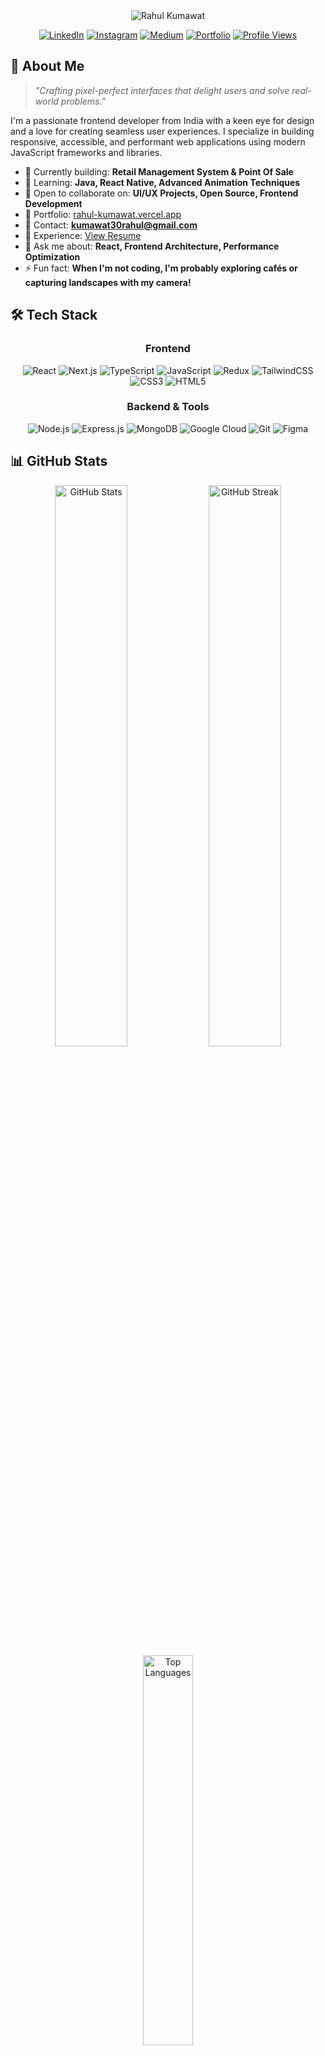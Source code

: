 <div align="center">  
<img src="https://capsule-render.vercel.app/api?type=waving&color=gradient&height=200&section=header&text=Rahul%20Kumawat&fontSize=50&fontAlignY=35&desc=Frontend%20Developer%20|%20React%20Specialist&descAlignY=55&animation=fadeIn" alt="Rahul Kumawat" />

[![LinkedIn](https://img.shields.io/badge/LinkedIn-%230077B5.svg?logo=linkedin&logoColor=white)](https://linkedin.com/in/kumawat30rahul)
[![Instagram](https://img.shields.io/badge/Instagram-%23E4405F.svg?logo=Instagram&logoColor=white)](https://instagram.com/rahulk_30)
[![Medium](https://img.shields.io/badge/Medium-%23000000.svg?logo=Medium&logoColor=white)](https://medium.com/@rahul005kumawat)
[![Portfolio](https://img.shields.io/badge/Portfolio-%23000000.svg?logo=firefox&logoColor=#FF7139)](https://rahul-kumawat.vercel.app/)
[![Profile Views](https://komarev.com/ghpvc/?username=kumawat30rahul&label=Profile%20Views&color=blueviolet&style=flat)](https://github.com/kumawat30rahul)

</div>

## 🚀 About Me

> *"Crafting pixel-perfect interfaces that delight users and solve real-world problems."*

I'm a passionate frontend developer from India with a keen eye for design and a love for creating seamless user experiences. I specialize in building responsive, accessible, and performant web applications using modern JavaScript frameworks and libraries.

- 🔭 Currently building: **Retail Management System & Point Of Sale**
- 🌱 Learning: **Java, React Native, Advanced Animation Techniques**
- 👯 Open to collaborate on: **UI/UX Projects, Open Source, Frontend Development**
- 💼 Portfolio: [rahul-kumawat.vercel.app](https://rahul-kumawat.vercel.app/)
- 📧 Contact: **kumawat30rahul@gmail.com**
- 📄 Experience: [View Resume](https://drive.google.com/file/d/1Anpm0gYts2Xs_IM1cUOdSn7BzfcaJPF-/view?usp=sharing)
- 💬 Ask me about: **React, Frontend Architecture, Performance Optimization**
- ⚡ Fun fact: **When I'm not coding, I'm probably exploring cafés or capturing landscapes with my camera!**

## 🛠️ Tech Stack

<div align="center">

### Frontend
![React](https://img.shields.io/badge/React-%2320232a.svg?style=for-the-badge&logo=react&logoColor=%2361DAFB)
![Next.js](https://img.shields.io/badge/Next.js-%23000000.svg?style=for-the-badge&logo=next.js&logoColor=white)
![TypeScript](https://img.shields.io/badge/TypeScript-%23007ACC.svg?style=for-the-badge&logo=typescript&logoColor=white)
![JavaScript](https://img.shields.io/badge/JavaScript-%23323330.svg?style=for-the-badge&logo=javascript&logoColor=%23F7DF1E)
![Redux](https://img.shields.io/badge/Redux-%23593d88.svg?style=for-the-badge&logo=redux&logoColor=white)
![TailwindCSS](https://img.shields.io/badge/TailwindCSS-%2338B2AC.svg?style=for-the-badge&logo=tailwind-css&logoColor=white)
![CSS3](https://img.shields.io/badge/CSS3-%231572B6.svg?style=for-the-badge&logo=css3&logoColor=white)
![HTML5](https://img.shields.io/badge/HTML5-%23E34F26.svg?style=for-the-badge&logo=html5&logoColor=white)

### Backend & Tools
![Node.js](https://img.shields.io/badge/Node.js-6DA55F?style=for-the-badge&logo=node.js&logoColor=white)
![Express.js](https://img.shields.io/badge/Express.js-%23404d59.svg?style=for-the-badge&logo=express&logoColor=%2361DAFB)
![MongoDB](https://img.shields.io/badge/MongoDB-%234ea94b.svg?style=for-the-badge&logo=mongodb&logoColor=white)
![Google Cloud](https://img.shields.io/badge/Google%20Cloud-%234285F4.svg?style=for-the-badge&logo=google-cloud&logoColor=white)
![Git](https://img.shields.io/badge/Git-%23F05033.svg?style=for-the-badge&logo=git&logoColor=white)
![Figma](https://img.shields.io/badge/Figma-%23F24E1E.svg?style=for-the-badge&logo=figma&logoColor=white)

</div>

## 📊 GitHub Stats

<div align="center">
  <img src="https://github-readme-stats.vercel.app/api?username=kumawat30rahul&theme=radical&hide_border=false&include_all_commits=true&count_private=true" alt="GitHub Stats" width="48%" />
  <img src="https://github-readme-streak-stats.herokuapp.com/?user=kumawat30rahul&theme=radical&hide_border=false" alt="GitHub Streak" width="48%" />
</div>

<div align="center">
  <img src="https://github-readme-stats.vercel.app/api/top-langs/?username=kumawat30rahul&theme=radical&hide_border=false&include_all_commits=true&count_private=true&layout=compact" alt="Top Languages" width="40%" />
</div>

## 🏆 GitHub Trophies
<div align="center">
  
![](https://github-profile-trophy.vercel.app/?username=kumawat30rahul&theme=radical&no-frame=false&no-bg=true&margin-w=4)

</div>

## 💻 Featured Projects

<div align="center">

[![Retail Management System](https://github-readme-stats.vercel.app/api/pin/?username=kumawat30rahul&repo=retail-management-system&theme=radical)](https://github.com/kumawat30rahul/retail-management-system)
[![Portfolio Website](https://github-readme-stats.vercel.app/api/pin/?username=kumawat30rahul&repo=portfolio&theme=radical)](https://github.com/kumawat30rahul/portfolio)

</div>


## 🎯 What I'm Working On

- 📱 Expanding my skills in mobile development with React Native
- 🧩 Building reusable component libraries for faster development
- 🌐 Exploring server-side rendering and static site generation techniques
- 🔍 Diving deeper into web accessibility and performance optimization

---

<div align="center">
  
### 💡 "Good code is its own best documentation." 💡

**Thanks for visiting my profile! Let's connect and build something amazing together.**

</div>
